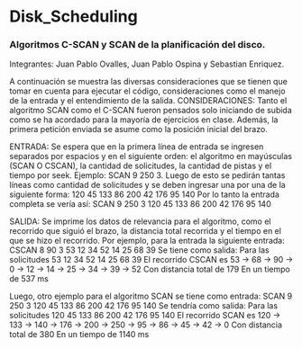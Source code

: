 # Disk_Scheduling
### Algoritmos C-SCAN y SCAN de la planificación del disco.
Integrantes: Juan Pablo Ovalles, Juan Pablo Ospina y Sebastian Enriquez.

A continuación se muestra las diversas consideraciones que se tienen que tomar en cuenta para ejecutar el código, consideraciones como el manejo de la entrada y el entendimiento de la salida.
CONSIDERACIONES:
Tanto el algoritmo SCAN como el C-SCAN fueron pensados solo iniciando de subida como se ha acordado para la mayoría de ejercicios en clase. Además, la primera petición enviada se asume como la posición inicial del brazo.

ENTRADA:
Se espera que en la primera línea de entrada se ingresen separados por espacios y en el siguiente orden: el algoritmo en mayúsculas (SCAN O CSCAN), la cantidad de solicitudes, la cantidad de pistas y el tiempo por seek. Ejemplo: SCAN 9 250 3.
Luego de esto se pedirán tantas líneas como cantidad de solicitudes y se deben ingresar una por una de la siguiente forma:
120
45
133
86
200
42
176
95
140
Por lo tanto la entrada completa se vería así:
SCAN 9 250 3
120
45
133
86
200
42
176
95
140

SALIDA: 
Se imprime los datos de relevancia para el algoritmo, como el recorrido que siguió el brazo, la distancia total recorrida y el tiempo en el que se hizo el recorrido. Por ejemplo,
para la entrada la siguiente entrada:
CSCAN 8 90 3
53
12
34
52
14
25
68
39
Se tiene como salida:
Para las solicitudes 53 12 34 52 14 25 68 39
El recorrido CSCAN es
53 -> 68 -> 90 -> 0 -> 12 -> 14 -> 25 -> 34 -> 39 -> 52
Con distancia total de 179
En un tiempo de 537 ms

Luego, otro ejemplo para el algoritmo SCAN se tiene como entrada:
SCAN 9 250 3
120
45
133
86
200
42
176
95
140
Se tendría como salida:
Para las solicitudes 120 45 133 86 200 42 176 95 140
El recorrido SCAN es
120 -> 133 -> 140 -> 176 -> 200 -> 250 -> 95 -> 86 -> 45 -> 42 -> 0
Con distancia total de 380
En un tiempo de 1140 ms


